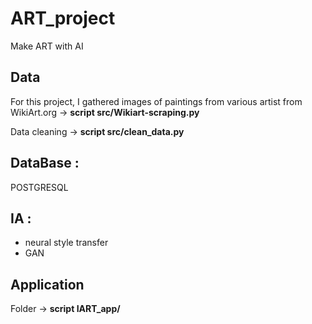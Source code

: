 # ART_project
Make ART with AI 

## Data 
For this project, I gathered images of paintings from various artist from WikiArt.org -> **script src/Wikiart-scraping.py**

Data cleaning -> **script src/clean_data.py**


## DataBase :
POSTGRESQL 

## IA :
- neural style transfer
- GAN 

## Application

Folder  -> **script IART_app/**
